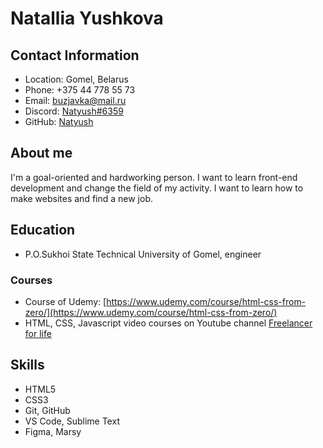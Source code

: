 # Natallia Yushkova

## Contact Information
- Location: Gomel, Belarus
- Phone: +375 44 778 55 73
- Email: [buzjavka@mail.ru](https://mail.ru)
- Discord: [Natyush#6359](https://discord.com/channels/@me)
- GitHub: [Natyush](https://github.com/Natyush)

## About me
I'm a goal-oriented and hardworking person.
I want to learn front-end development and change the field of my activity.
I want to learn how to make websites and find a new job.

## Education
- P.O.Sukhoi State Technical University of Gomel, engineer

### Courses 
- Course of Udemy: [https://www.udemy.com/course/html-css-from-zero/](https://www.udemy.com/course/html-css-from-zero/)
- HTML, CSS, Javascript video courses on Youtube channel [Freelancer for life](https://www.youtube.com/watch?v=yJcCKuxfb2o&list)

## Skills
- HTML5
- CSS3
- Git, GitHub
- VS Code, Sublime Text
- Figma, Marsy